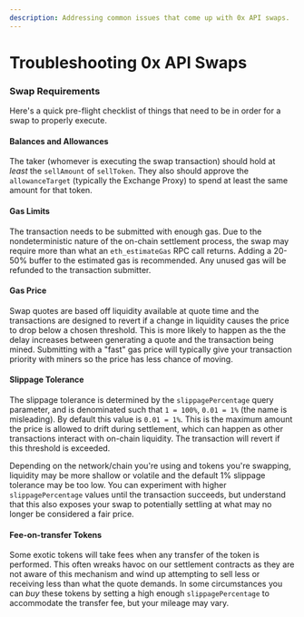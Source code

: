 ```yaml
---
description: Addressing common issues that come up with 0x API swaps.
---
```


# Troubleshooting 0x API Swaps

### Swap Requirements

Here's a quick pre-flight checklist of things that need to be in order for a swap to properly execute.

#### Balances and Allowances

The taker (whomever is executing the swap transaction) should hold at _least_ the `sellAmount` of `sellToken`. They also should approve the `allowanceTarget` (typically the Exchange Proxy) to spend at least the same amount for that token.

#### &#x20;Gas Limits

The transaction needs to be submitted with enough gas. Due to the nondeterministic nature of the on-chain settlement process, the swap may require more than what an `eth_estimateGas` RPC call returns. Adding a 20-50% buffer to the estimated gas is recommended. Any unused gas will be refunded to the transaction submitter.

#### Gas Price

Swap quotes are based off liquidity available at quote time and the transactions are designed to revert if a change in liquidity causes the price to drop below a chosen threshold. This is more likely to happen as the the delay increases between generating a quote and the transaction being mined. Submitting with a "fast" gas price will typically give your transaction priority with miners so the price has less chance of moving.

#### Slippage Tolerance

The slippage tolerance is determined by the `slippagePercentage` query parameter, and is denominated such that `1 = 100%`, `0.01 = 1%` (the name is misleading). By default this value is `0.01 = 1%`. This is the maximum amount the price is allowed to drift  during settlement, which can happen as other transactions interact with on-chain liquidity. The transaction will revert if this threshold is exceeded.

Depending on the network/chain you're using and tokens you're swapping, liquidity may be more shallow or volatile and the default 1% slippage tolerance may be too low. You can experiment with higher `slippagePercentage` values until the transaction succeeds, but understand that this also exposes your swap to potentially settling at what may no longer be considered a fair price.

#### Fee-on-transfer Tokens

Some exotic tokens will take fees when any transfer of the token is performed. This often wreaks havoc on our settlement contracts as they are not aware of this mechanism and wind up attempting to sell less or receiving less than what the quote demands. In some circumstances you can _buy_ these tokens by setting a high enough `slippagePercentage` to accommodate the transfer fee, but your mileage may vary.

